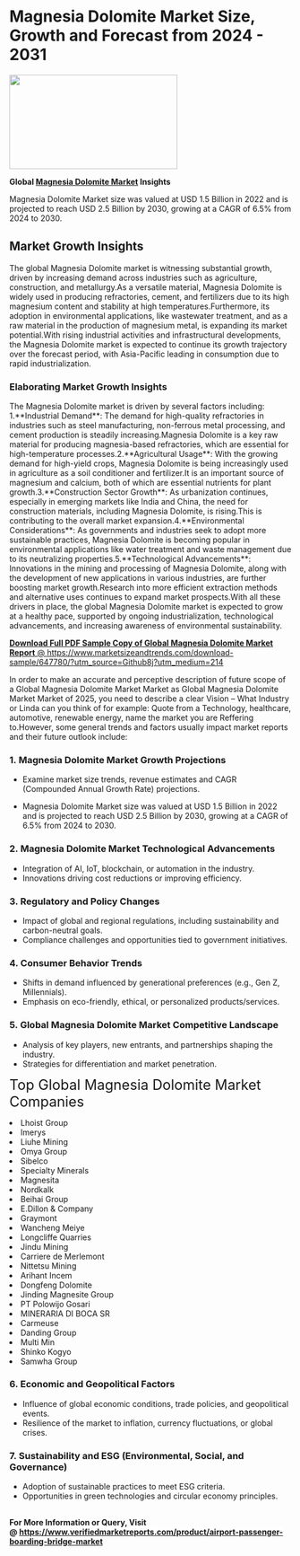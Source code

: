 <H1>Magnesia Dolomite Market Size, Growth and Forecast from 2024 - 2031</H1><img class="aligncenter size-medium wp-image-584254" src="https://thirdeyenews.in/wp-content/uploads/2024/09/Global-Market-Research-300x168.jpeg" alt="" width="300" height="168" /><p><strong>Global&nbsp;<a href="https://www.marketsizeandtrends.com/download-sample/647780/?utm_source=Github8j?utm_medium=214">Magnesia Dolomite Market</a> Insights</strong></p><p>Magnesia Dolomite Market size was valued at USD 1.5 Billion in 2022 and is projected to reach USD 2.5 Billion by 2030, growing at a CAGR of 6.5% from 2024 to 2030.</p><p><h2>Market Growth Insights</h2> The global Magnesia Dolomite market is witnessing substantial growth, driven by increasing demand across industries such as agriculture, construction, and metallurgy.As a versatile material, Magnesia Dolomite is widely used in producing refractories, cement, and fertilizers due to its high magnesium content and stability at high temperatures.Furthermore, its adoption in environmental applications, like wastewater treatment, and as a raw material in the production of magnesium metal, is expanding its market potential.With rising industrial activities and infrastructural developments, the Magnesia Dolomite market is expected to continue its growth trajectory over the forecast period, with Asia-Pacific leading in consumption due to rapid industrialization.<p><a href="#"></a></p> <h3>Elaborating Market Growth Insights</h3> The Magnesia Dolomite market is driven by several factors including: 1.**Industrial Demand**: The demand for high-quality refractories in industries such as steel manufacturing, non-ferrous metal processing, and cement production is steadily increasing.Magnesia Dolomite is a key raw material for producing magnesia-based refractories, which are essential for high-temperature processes.2.**Agricultural Usage**: With the growing demand for high-yield crops, Magnesia Dolomite is being increasingly used in agriculture as a soil conditioner and fertilizer.It is an important source of magnesium and calcium, both of which are essential nutrients for plant growth.3.**Construction Sector Growth**: As urbanization continues, especially in emerging markets like India and China, the need for construction materials, including Magnesia Dolomite, is rising.This is contributing to the overall market expansion.4.**Environmental Considerations**: As governments and industries seek to adopt more sustainable practices, Magnesia Dolomite is becoming popular in environmental applications like water treatment and waste management due to its neutralizing properties.5.**Technological Advancements**: Innovations in the mining and processing of Magnesia Dolomite, along with the development of new applications in various industries, are further boosting market growth.Research into more efficient extraction methods and alternative uses continues to expand market prospects.With all these drivers in place, the global Magnesia Dolomite market is expected to grow at a healthy pace, supported by ongoing industrialization, technological advancements, and increasing awareness of environmental sustainability.<p><a href="#"></p><p><span class=""><strong>Download Full PDF Sample Copy of Global Magnesia Dolomite Market Report</strong> @ <a href="https://www.marketsizeandtrends.com/download-sample/647780/?utm_source=Github8j?utm_medium=214" target="_blank">https://www.marketsizeandtrends.com/download-sample/647780/?utm_source=Github8j?utm_medium=214</a></span></p><p>In order to make an accurate and perceptive description of future scope of a Global&nbsp;Magnesia Dolomite Market Market as Global&nbsp;Magnesia Dolomite Market Market of 2025, you need to describe a clear Vision &ndash; What Industry or Linda can you think of for example: Quote from a Technology, healthcare, automotive, renewable energy, name the market you are Reffering to.However, some general trends and factors usually impact market reports and their future outlook include:</p><h3>1.&nbsp;<strong>Magnesia Dolomite Market Growth Projections</strong></h3><ul><li>Examine market size trends, revenue estimates and CAGR (Compounded Annual Growth Rate) projections.</li><li><p>Magnesia Dolomite Market size was valued at USD 1.5 Billion in 2022 and is projected to reach USD 2.5 Billion by 2030, growing at a CAGR of 6.5% from 2024 to 2030.</p></li></ul><h3>2.&nbsp;<strong>Magnesia Dolomite Market Technological Advancements</strong></h3><ul><li>Integration of AI, IoT, blockchain, or automation in the industry.</li><li>Innovations driving cost reductions or improving efficiency.</li></ul><h3>3.&nbsp;<strong>Regulatory and Policy Changes</strong></h3><ul><li>Impact of global and regional regulations, including sustainability and carbon-neutral goals.</li><li>Compliance challenges and opportunities tied to government initiatives.</li></ul><h3>4.&nbsp;<strong>Consumer Behavior Trends</strong></h3><ul><li>Shifts in demand influenced by generational preferences (e.g., Gen Z, Millennials).</li><li>Emphasis on eco-friendly, ethical, or personalized products/services.</li></ul><h3>5.&nbsp;<strong>Global Magnesia Dolomite Market Competitive Landscape</strong></h3><ul><li>Analysis of key players, new entrants, and partnerships shaping the industry.</li><li>Strategies for differentiation and market penetration.</li></ul><p data-pm-slice="1 1 []"><span style="color: inherit; font-family: inherit; font-size: 25px;">Top Global Magnesia Dolomite Market Companies</span></p><div class="" data-test-id=""><p><li>Lhoist Group</li><li> Imerys</li><li> Liuhe Mining</li><li> Omya Group</li><li> Sibelco</li><li> Specialty Minerals</li><li> Magnesita</li><li> Nordkalk</li><li> Beihai Group</li><li> E.Dillon & Company</li><li> Graymont</li><li> Wancheng Meiye</li><li> Longcliffe Quarries</li><li> Jindu Mining</li><li> Carriere de Merlemont</li><li> Nittetsu Mining</li><li> Arihant Incem</li><li> Dongfeng Dolomite</li><li> Jinding Magnesite Group</li><li> PT Polowijo Gosari</li><li> MINERARIA DI BOCA SR</li><li> Carmeuse</li><li> Danding Group</li><li> Multi Min</li><li> Shinko Kogyo</li><li> Samwha Group</li></p></div><h3>6.&nbsp;<strong>Economic and Geopolitical Factors</strong></h3><ul><li>Influence of global economic conditions, trade policies, and geopolitical events.</li><li>Resilience of the market to inflation, currency fluctuations, or global crises.</li></ul><h3>7.&nbsp;<strong>Sustainability and ESG (Environmental, Social, and Governance)</strong></h3><ul><li>Adoption of sustainable practices to meet ESG criteria.</li><li>Opportunities in green technologies and circular economy principles.</li></ul><h2><strong style="font-size: 14px;">For More Information or Query, Visit @&nbsp;</strong><a style="background-color: #ffffff; font-size: 14px;" href="https://www.marketsizeandtrends.com/report/magnesia-dolomite-market/" target="_blank">https://www.verifiedmarketreports.com/product/airport-passenger-boarding-bridge-market</a></h2>